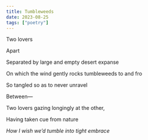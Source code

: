 ```yaml
---
title: Tumbleweeds
date: 2023-08-25
tags: ["poetry"]
---
```


Two lovers
    
Apart
    
Separated by large and empty desert expanse
    
On which the wind gently rocks tumbleweeds to and fro

So tangled so as to never unravel

Between—
    
Two lovers gazing longingly at the other,
    
Having taken cue from nature
    
*How I wish we’d tumble into tight embrace*
